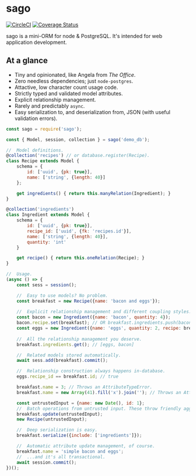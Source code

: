 # sago

[![CircleCI](https://circleci.com/gh/robinsax/sago/tree/master.svg?style=svg)](https://circleci.com/gh/robinsax/sago/tree/master) [![Coverage Status](https://coveralls.io/repos/github/robinsax/sago/badge.svg?branch=master)](https://coveralls.io/github/robinsax/sago?branch=master)

sago is a mini-ORM for node & PostgreSQL. It's intended for web application development.

## At a glance

* Tiny and opinionated, like Angela from *The Office*.
* Zero needless dependencies; just `node-postgres`.
* Attactive, low character count usage code.
* Strictly typed and validated model attributes.
* Explicit relationship management.
* Rarely and predictably `async`.
* Easy serialization to, and deserialization from, JSON (with useful validation errors).

```javascript
const sago = require('sago');

const { Model, session, collection } = sago('demo_db');

//  Model definitions.
@collection('recipes') // or database.register(Recipe).
class Recipe extends Model {
    schema = {
        id: ['uuid', {pk: true}],
        name: ['string', {length: 40}]
    };

    get ingredients() { return this.manyRelation(Ingredient); }
}

@collection('ingredients')
class Ingredient extends Model {
    schema = {
        id: ['uuid', {pk: true}],
        recipe_id: ['uuid', {fk: 'recipes.id'}],
        name: ['string', {length: 40}],
        quantity: 'int'
    }

    get recipe() { return this.oneRelation(Recipe); }
}

//  Usage.
(async () => {
    const sess = session();

    //  Easy to use models? No problem.
    const breakfast = new Recipe({name: 'bacon and eggs'});
    
    //  Explicit relationship management and different coupling styles.
    const bacon = new Ingredient({name: 'bacon', quantity: 4});
    bacon.recipe.set(breakfast); // OR breakfast.ingredients.push(bacon);
    const eggs = new Ingredient({name: 'eggs', quantity: 2, recipe: breakfast});
    
    //  All the relationship management you deserve.
    breakfast.ingredients.get(); // [eggs, bacon]

    //  Related models stored automatically.
    await sess.add(breakfast).commit();

    //  Relationship construction always happens in-database.
    eggs.recipe_id == breakfast.id; // true

    breakfast.name = 3; // Throws an AttributeTypeError.
    breakfast.name = new Array(41).fill('x').join(''); // Throws an AttributeValueError.

    const untrustedInput = {name: new Date(), id: 1};
    //  Batch operations from untrusted input. These throw friendly aggregated errors.
    breakfast.update(untrustedInput);
    new Recipe(untrustedInput);

    //  Deep serialization is easy.
    breakfast.serialize({include: ['ingredients']});

    //  Automatic attribute update management, of course.
    breakfast.name = 'simple bacon and eggs';
    //  ...and it's all transactional.
    await session.commit();
})();
```
